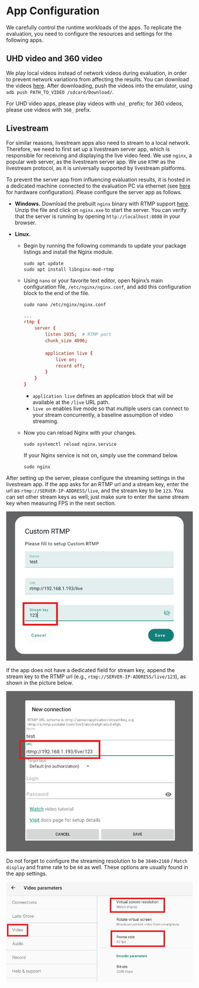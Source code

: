 # App Configuration

We carefully control the runtime workloads of the apps. To replicate the evaluation, you need to configure the resources and settings for the following apps.

## UHD video and 360 video

We play local videos instead of network videos during evaluation, in order to prevent network variations from affecting the results. You can download the videos [here](https://drive.google.com/drive/folders/1fKdt2Vkl85X0q-GxcRm13p6N2T_ROb2d?usp=sharing). After downloading, push the videos into the emulator, using `adb push PATH_TO_VIDEO /sdcard/Download/`.

For UHD video apps, please play videos with `uhd_` prefix; for 360 videos, please use videos with `360_` prefix.

## Livestream

For similar reasons, livestream apps also need to stream to a local network. Therefore, we need to first set up a livestream server app, which is responsible for receiving and displaying the live video feed. We use `nginx`, a popular web server, as the livestream server app. We use `RTMP` as the livestream protocol, as it is universally supported by livestream platforms.

To prevent the server app from influencing evaluation results, it is hosted in a dedicated machine connected to the evaluation PC via ethernet (see [here](setup.md#livestream-server) for hardware configuration). Please configure the server app as follows.

* **Windows.** Download the prebuilt `nginx` binary with RTMP support [here](https://github.com/illuspas/nginx-rtmp-win32/archive/refs/heads/dev.zip). Unzip the file and click on `nginx.exe` to start the server. You can verify that the server is running by opening `http://localhost:8080` in your browser.

* **Linux.** 

  - Begin by running the following commands to update your package listings and install the Nginx module.

    ```shell
    sudo apt update
    sudo apt install libnginx-mod-rtmp
    ```

  - Using `nano` or your favorite text editor, open Nginx’s main configuration file, `/etc/nginx/nginx.conf`, and add this configuration block to the end of the file.

    ```shell
    sudo nano /etc/nginx/nginx.conf
    ```

    ```conf
    ...
    rtmp {
        server {
            listen 1935;  # RTMP port
            chunk_size 4096;
    
            application live {
                live on;
                record off;
            }
        }
    }
    ```

    - `application live` defines an application block that will be available at the `/live` URL path.
    - `live on` enables live mode so that multiple users can connect to your stream concurrently, a baseline assumption of video streaming.

  - Now you can reload Nginx with your changes.

    ```shell
    sudo systemctl reload nginx.service
    ```

    If your Nginx service is not on, simply use the command below.

    ```shell
    sudo nginx
    ```

After setting up the server, please configure the streaming settings in the livestream app. If the app asks for an RTMP url and a stream key, enter the url as `rtmp://SERVER-IP-ADDRESS/live`, and the stream key to be `123`. You can set other stream keys as well; just make sure to enter the same stream key when measuring FPS in the next section.

![](assets/eval_streamkey_1.png)

If the app does not have a dedicated field for stream key, append the stream key to the RTMP url (e.g., `rtmp://SERVER-IP-ADDRESS/live/123`), as shown in the picture below.

![](assets/eval_streamkey_2.png)

Do not forget to configure the streaming resolution to be `3840×2160` / `Match display` and frame rate to be `60` as well. These options are usually found in the app settings.

![](assets/eval_livestream_1.png)
